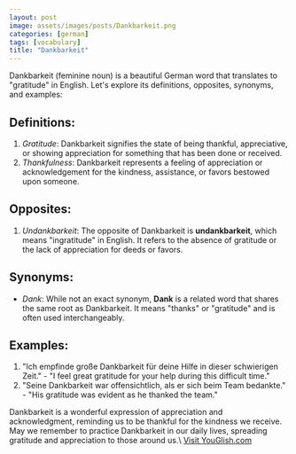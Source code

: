```yaml
---
layout: post
image: assets/images/posts/Dankbarkeit.png
categories: [german]
tags: [vocabulary]
title: "Dankbarkeit"
---
```


Dankbarkeit (feminine noun) is a beautiful German word that translates to "gratitude" in English. Let's explore its definitions, opposites, synonyms, and examples:

## Definitions:
1. *Gratitude*: Dankbarkeit signifies the state of being thankful, appreciative, or showing appreciation for something that has been done or received.
2. *Thankfulness*: Dankbarkeit represents a feeling of appreciation or acknowledgement for the kindness, assistance, or favors bestowed upon someone.

## Opposites:
1. *Undankbarkeit*: The opposite of Dankbarkeit is **undankbarkeit**, which means "ingratitude" in English. It refers to the absence of gratitude or the lack of appreciation for deeds or favors.

## Synonyms:
- *Dank*: While not an exact synonym, **Dank** is a related word that shares the same root as Dankbarkeit. It means "thanks" or "gratitude" and is often used interchangeably.

## Examples:
1. "Ich empfinde große Dankbarkeit für deine Hilfe in dieser schwierigen Zeit." - "I feel great gratitude for your help during this difficult time."
2. "Seine Dankbarkeit war offensichtlich, als er sich beim Team bedankte." - "His gratitude was evident as he thanked the team."

Dankbarkeit is a wonderful expression of appreciation and acknowledgment, reminding us to be thankful for the kindness we receive. May we remember to practice Dankbarkeit in our daily lives, spreading gratitude and appreciation to those around us.\ <a id="yg-widget-0" class="youglish-widget" data-query="Dankbarkeit" data-lang="german" data-components="8412" data-auto-start="0" data-bkg-color="theme_light" data-title="How%20to%20pronounce%20Dankbarkeit%20in%20German"  rel="nofollow" href="https://youglish.com">Visit YouGlish.com</a><script async src="https://youglish.com/public/emb/widget.js" charset="utf-8"></script>